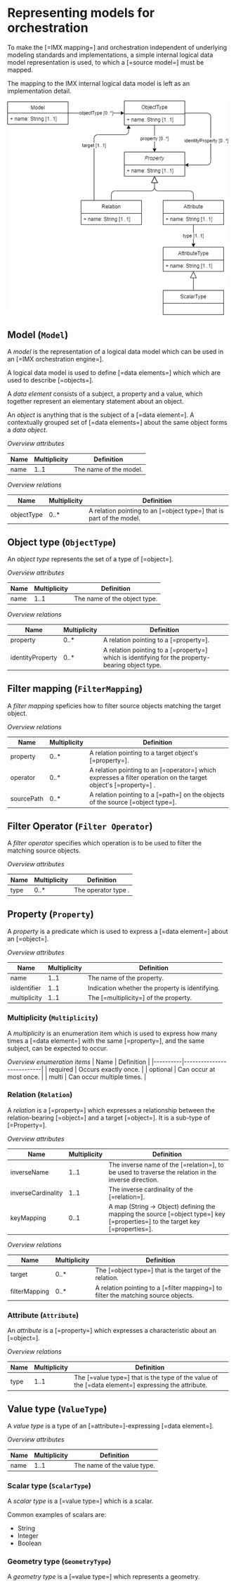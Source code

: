 # Representing models for orchestration

To make the [=IMX mapping=] and orchestration independent of underlying modeling standards and implementations, a simple internal logical data model representation is used, to which a [=source model=] must be mapped.

<aside class="note">
The mapping to the IMX internal logical data model is left as an implementation detail.
</aside>

![Model representation for orchestration](media/model.drawio.png "Model representation for orchestration")

## Model (`Model`)

A <dfn>model</dfn> is the representation of a logical data model which can be used in an [=IMX orchestration engine=].

A logical data model is used to define [=data elements=] which which are used to describe [=objects=].

A <dfn>data element</dfn> consists of a subject, a property and a value, which together represent an elementary statement about an object.

An <dfn>object</dfn> is anything that is the subject of a [=data element=]. A contextually grouped set of [=data elements=] about the same object forms a <dfn>data object</dfn>.

_Overview attributes_

| Name | Multiplicity | Definition             |
|------|--------------|------------------------|
| name | 1..1         | The name of the model. |

_Overview relations_

| Name              | Multiplicity | Definition                                                           |
|-------------------|--------------|----------------------------------------------------------------------|
| objectType        | 0..*         | A relation pointing to an [=object type=] that is part of the model. |

## Object type (`ObjectType`)

An <dfn>object type</dfn> represents the set of a type of [=object=].

_Overview attributes_

| Name | Multiplicity | Definition                   |
|------|--------------|------------------------------|
| name | 1..1         | The name of the object type. |

_Overview relations_

| Name              | Multiplicity | Definition                                                                                       |
|-------------------|--------------|--------------------------------------------------------------------------------------------------|
| property          | 0..*         | A relation pointing to a [=property=].                                                           |
| identityProperty  | 0..*         | A relation pointing to a [=property=] which is identifying for the property-bearing object type. |

## Filter mapping (`FilterMapping`)

A <dfn>filter mapping</dfn> speficies how to filter source objects matching the target object. 

_Overview relations_

| Name       | Multiplicity | Definition                                                                                                      |
|------------|--------------|-----------------------------------------------------------------------------------------------------------------|
| property   | 0..*         | A relation pointing to a target object's [=property=].                                                          |
| operator   | 0..*         | A relation pointing to an [=operator=] which expresses a filter operation on the target object's [=property=] . |
| sourcePath | 0..*         | A relation pointing to a [=path=] on the objects of the source [=object type=].                                 |


## Filter Operator (`Filter Operator`)

A <dfn data-lt="operator">filter operator</dfn> specifies which operation is to be used to filter the matching source objects.

_Overview attributes_

| Name | Multiplicity | Definition          |
|------|--------------|---------------------|
| type | 0..*         | The operator type . |

## Property (`Property`)

A <dfn>property</dfn> is a predicate which is used to express a [=data element=] about an [=object=].

_Overview attributes_

| Name          | Multiplicity | Definition                                      |
|---------------|--------------|-------------------------------------------------|
| name          | 1..1         | The name of the property.                       |
| isIdentifier  | 1..1         | Indication whether the property is identifying. |
| multiplicity  | 1..1         | The [=multiplicity=] of the property.            |

### Multiplicity (`Multiplicity`)

A <dfn>multiplicity</dfn> is an enumeration item which is used to express how many times a [=data element=] with the same [=property=], and the same subject, can be expected to occur.

_Overview enumeration items_
| Name     | Definition                |
|----------|---------------------------|
| required | Occurs exactly once.      |
| optional | Can occur at most once.   |
| multi    | Can occur multiple times. |

### Relation (`Relation`)

A <dfn>relation</dfn> is a [=property=] which expresses a relationship between the relation-bearing [=object=] and a target [=object=]. It is a sub-type of [=Property=].

_Overview attributes_

| Name               | Multiplicity | Definition                                                                                                                    |
|--------------------|--------------|-------------------------------------------------------------------------------------------------------------------------------|
| inverseName        | 1..1         | The inverse name of the [=relation=], to be used to traverse the relation in the inverse direction.                           |
| inverseCardinality | 1..1         | The inverse cardinality of the [=relation=].                                                                                  |
| keyMapping         | 0..1         | A map (String -> Object) defining the mapping the source [=object type=] key [=properties=] to the target key [=properties=]. |

_Overview relations_

| Name          | Multiplicity | Definition                                                                         |
|---------------|--------------|------------------------------------------------------------------------------------|
| target        | 0..*         | The [=object type=] that is the target of the relation.                            |
| filterMapping | 0..*         | A relation pointing to a [=filter mapping=] to filter the matching source objects. |

### Attribute (`Attribute`)

An <dfn>attribute</dfn> is a [=property=] which expresses a characteristic about an [=object=].

_Overview relations_

| Name              | Multiplicity | Definition                                                                                          |
|-------------------|--------------|-----------------------------------------------------------------------------------------------------|
| type              | 1..1          | The [=value type=] that is the type of the value of the [=data element=] expressing the attribute. |

## Value type (`ValueType`)

A <dfn>value type</dfn> is a type of an [=attribute=]-expressing [=data element=].

_Overview attributes_

| Name | Multiplicity | Definition                  |
|------|--------------|-----------------------------|
| name | 1..1         | The name of the value type. |

### Scalar type (`ScalarType`)

A <dfn>scalar type</dfn> is a [=value type=] which is a scalar.

Common examples of scalars are:
* String
* Integer
* Boolean

### Geometry type (`GeometryType`)

A <dfn>geometry type</dfn> is a [=value type=] which represents a geometry.
